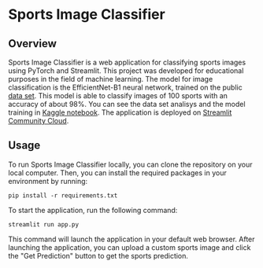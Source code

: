# Sports Image Classifier
## Overview
Sports Image Classifier is a web application for classifying sports images using PyTorch and Streamlit. This project was developed for educational purposes in the field of machine learning. The model for image classification is the EfficientNet-B1 neural network, trained on the public [data set](https://www.kaggle.com/datasets/gpiosenka/sports-classification). This model is able to classify images of 100 sports with an accuracy of about 98%. 
You can see the data set analisys and the model training in [Kaggle notebook](https://www.kaggle.com/code/valeriipasko/100-sports-classification-models-competition).
The application is deployed on [Streamlit Community Cloud](https://100-sports-classification-znsvlnkgcwv7hqo2tm5zej.streamlit.app).
## Usage
To run Sports Image Classifier locally, you can clone the repository on your local computer.  Then, you can install the required packages in your environment by running:

```
pip install -r requirements.txt
```

To start the application, run the following command:

```
streamlit run app.py
```

This command will launch the application in your default web browser. 
After launching the application, you can upload a custom sports image and click the "Get Prediction" button to get the sports prediction.
